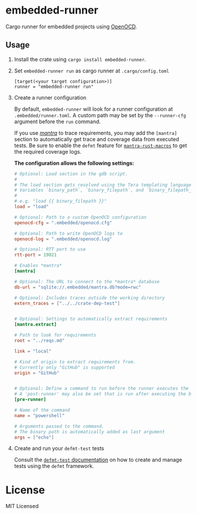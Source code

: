 # embedded-runner

Cargo runner for embedded projects using [OpenOCD](https://openocd.org/).

## Usage

1. Install the crate using `cargo install embedded-runner`.

2. Set `embedded-runner run` as cargo runner at `.cargo/config.toml`

   ```
   [target(<your target configuration>)]
   runner = "embedded-runner run"
   ```

3. Create a runner configuration

   By default, `embedded-runner` will look for a runner configuration at `.embedded/runner.toml`.
   A custom path may be set by the `--runner-cfg` argument before the `run` command.

   If you use [*mantra*](https://github.com/mhatzl/mantra) to trace requirements, you may add the `[mantra]` section
   to automatically get trace and coverage data from executed tests.
   Be sure to enable the `defmt` feature for [`mantra-rust-macros`](https://github.com/mhatzl/mantra/tree/main/langs/rust/mantra-rust-macros) to get the required coverage logs.

   **The configuration allows the following settings:**

   ```toml
   # Optional: Load section in the gdb script.
   # 
   # The load section gets resolved using the Tera templating language.
   # Variables `binary_path`, `binary_filepath`, and `binary_filepath_noextension` are passed as context.
   #
   # e.g. "load {{ binary_filepath }}"
   load = "load"

   # Optional: Path to a custom OpenOCD configuration
   openocd-cfg = ".embedded/openocd.cfg"

   # Optional: Path to write OpenOCD logs to
   openocd-log = ".embedded/openocd.log"

   # Optional: RTT port to use
   rtt-port = 19021

   # Enables *mantra*
   [mantra]

   # Optional: The URL to connect to the *mantra* database
   db-url = "sqlite://.embedded/mantra.db?mode=rwc"

   # Optional: Includes traces outside the working directory
   extern_traces = ["../../crate-dep-test"]


   # Optional: Settings to automatically extract requirements
   [mantra.extract]

   # Path to look for requirements
   root = "../reqs.md"

   link = "local"

   # Kind of origin to extract requirements from.
   # Currently only "GitHub" is supported
   origin = "GitHub"


   # Optional: Define a command to run before the runner executes the binary.
   # A 'post-runner' may also be set that is run after executing the binary.
   [pre-runner]

   # Name of the command
   name = "powershell"

   # Arguments passed to the command.
   # The binary path is automatically added as last argument 
   args = ["echo"]
   ```

4. Create and run your `defmt-test` tests

   Consult the [`defmt-test` documentation](https://crates.io/crates/defmt-test) on how to create and manage tests using the `defmt` framework.

# License

MIT Licensed
